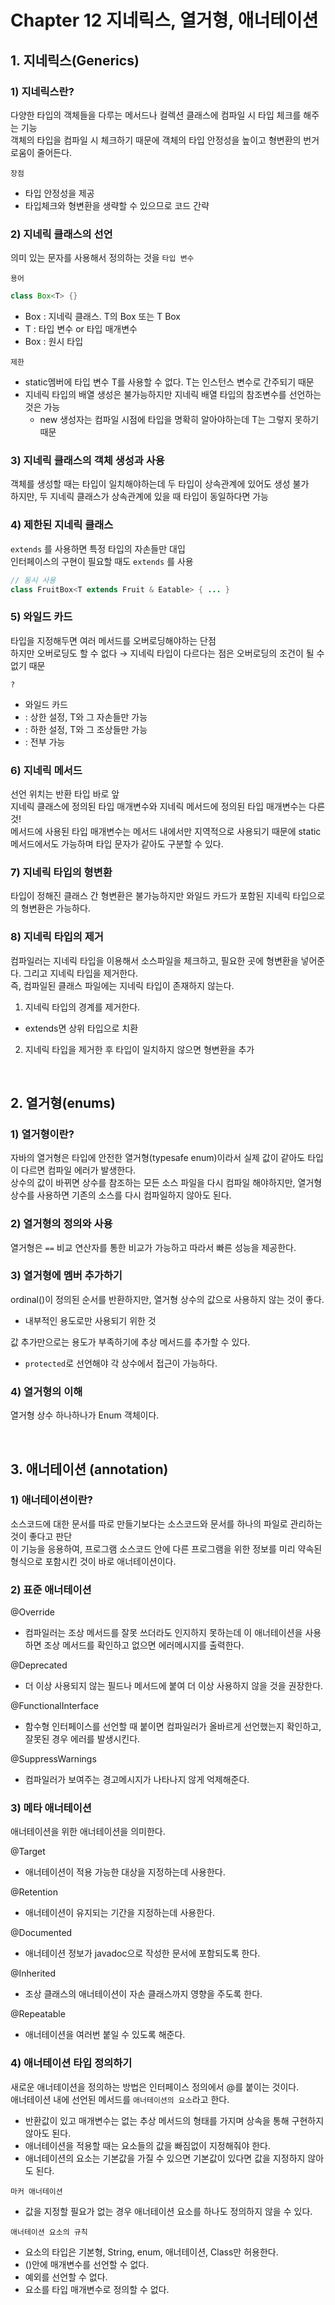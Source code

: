# Chapter 12 지네릭스, 열거형, 애너테이션

## 1. 지네릭스(Generics)

### 1) 지네릭스란?

다양한 타입의 객체들을 다루는 메서드나 컬렉션 클래스에 컴파일 시 타입 체크를 해주는 기능  
객체의 타입을 컴파일 시 체크하기 때문에 객체의 타입 안정성을 높이고 형변환의 번거로움이 줄어든다.

`장점`
- 타입 안정성을 제공
- 타입체크와 형변환을 생략할 수 있으므로 코드 간략

### 2) 지네릭 클래스의 선언

의미 있는 문자를 사용해서 정의하는 것을 `타입 변수`

`용어`
```java
class Box<T> {}
```
- Box<T> : 지네릭 클래스. T의 Box 또는 T Box
- T : 타입 변수 or 타입 매개변수
- Box : 원시 타입

`제한`
- static멤버에 타입 변수 T를 사용할 수 없다. T는 인스턴스 변수로 간주되기 때문
- 지네릭 타입의 배열 생성은 불가능하지만 지네릭 배열 타입의 참조변수를 선언하는 것은 가능
  - new 생성자는 컴파일 시점에 타입을 명확히 알아야하는데 T는 그렇지 못하기 때문

### 3) 지네릭 클래스의 객체 생성과 사용

객체를 생성할 때는 타입이 일치해야하는데 두 타입이 상속관계에 있어도 생성 불가  
하지만, 두 지네릭 클래스가 상속관계에 있을 때 타입이 동일하다면 가능

### 4) 제한된 지네릭 클래스

`extends` 를 사용하면 특정 타입의 자손들만 대입  
인터페이스의 구현이 필요할 때도 `extends` 를 사용
```java
// 동시 사용
class FruitBox<T extends Fruit & Eatable> { ... }
```

### 5) 와일드 카드

타입을 지정해두면 여러 메서드를 오버로딩해야하는 단점  
하지만 오버로딩도 할 수 없다 → 지네릭 타입이 다르다는 점은 오버로딩의 조건이 될 수 없기 때문

`?`
- 와일드 카드
- <? extends T> : 상한 설정, T와 그 자손들만 가능
- <? super T> : 하한 설정, T와 그 조상들만 가능
- <?> : 전부 가능

### 6) 지네릭 메서드

선언 위치는 반환 타입 바로 앞  
지네릭 클래스에 정의된 타입 매개변수와 지네릭 메서드에 정의된 타입 매개변수는 다른 것!  
메서드에 사용된 타입 매개변수는 메서드 내에서만 지역적으로 사용되기 때문에 static 메서드에서도 가능하며 타입 문자가 같아도 구분할 수 있다.

### 7) 지네릭 타입의 형변환

타입이 정해진 클래스 간 형변환은 불가능하지만 와일드 카드가 포함된 지네릭 타입으로의 형변환은 가능하다.

### 8) 지네릭 타입의 제거

컴파일러는 지네릭 타입을 이용해서 소스파일을 체크하고, 필요한 곳에 형변환을 넣어준다. 그리고 지네릭 타입을 제거한다.  
즉, 컴파일된 클래스 파일에는 지네릭 타입이 존재하지 않는다.
1. 지네릭 타입의 경계를 제거한다.
  - extends면 상위 타입으로 치환
2. 지네릭 타입을 제거한 후 타입이 일치하지 않으면 형변환을 추가

<br>

## 2. 열거형(enums)

### 1) 열거형이란?

자바의 열거형은 타입에 안전한 열거형(typesafe enum)이라서 실제 값이 같아도 타입이 다르면 컴파일 에러가 발생한다.  
상수의 값이 바뀌면 상수를 참조하는 모든 소스 파일을 다시 컴파일 해야하지만, 열거형 상수를 사용하면 기존의 소스를 다시 컴파일하지 않아도 된다.

### 2) 열거형의 정의와 사용

열거형은 `==` 비교 연산자를 통한 비교가 가능하고 따라서 빠른 성능을 제공한다.

### 3) 열거형에 멤버 추가하기

ordinal()이 정의된 순서를 반환하지만, 열거형 상수의 값으로 사용하지 않는 것이 좋다.
- 내부적인 용도로만 사용되기 위한 것

값 추가만으로는 용도가 부족하기에 추상 메서드를 추가할 수 있다.
- `protected`로 선언해야 각 상수에서 접근이 가능하다.

### 4) 열거형의 이해

열거형 상수 하나하나가 Enum 객체이다.

<br>

## 3. 애너테이션 (annotation)

### 1) 애너테이션이란?

소스코드에 대한 문서를 따로 만들기보다는 소스코드와 문서를 하나의 파일로 관리하는 것이 좋다고 판단  
이 기능을 응용하여, 프로그램 소스코드 안에 다른 프로그램을 위한 정보를 미리 약속된 형식으로 포함시킨 것이 바로 애너테이션이다.

### 2) 표준 애너테이션

@Override
- 컴파일러는 조상 메서드를 잘못 쓰더라도 인지하지 못하는데 이 애너테이션을 사용하면 조상 메서드를 확인하고 없으면 에러메시지를 출력한다.

@Deprecated
- 더 이상 사용되지 않는 필드나 메서드에 붙여 더 이상 사용하지 않을 것을 권장한다.

@FunctionalInterface
- 함수형 인터페이스를 선언할 때 붙이면 컴파일러가 올바르게 선언했는지 확인하고, 잘못된 경우 에러를 발생시킨다.

@SuppressWarnings
- 컴파일러가 보여주는 경고메시지가 나타나지 않게 억제해준다.

### 3) 메타 애너테이션

애너테이션을 위한 애너테이션을 의미한다.

@Target
- 애너테이션이 적용 가능한 대상을 지정하는데 사용한다.

@Retention
- 애너테이션이 유지되는 기간을 지정하는데 사용한다.

@Documented
- 애너테이션 정보가 javadoc으로 작성한 문서에 포함되도록 한다.

@Inherited
- 조상 클래스의 애너테이션이 자손 클래스까지 영향을 주도록 한다.

@Repeatable
- 애너테이션을 여러번 붙일 수 있도록 해준다.

### 4) 애너테이션 타입 정의하기

새로운 애너테이션을 정의하는 방법은 인터페이스 정의에서 @를 붙이는 것이다.  
애너테이션 내에 선언된 메서드를 `애너테이션의 요소`라고 한다.
- 반환값이 있고 매개변수는 없는 추상 메서드의 형태를 가지며 상속을 통해 구현하지 않아도 된다.
- 애너테이션을 적용할 때는 요소들의 값을 빠짐없이 지정해줘야 한다.
- 애너테이션의 요소는 기본값을 가질 수 있으면 기본값이 있다면 값을 지정하지 않아도 된다.

`마커 애너테이션`
- 값을 지정할 필요가 없는 경우 애너테이션 요소를 하나도 정의하지 않을 수 있다.

`애너테이션 요소의 규칙`
- 요소의 타입은 기본형, String, enum, 애너테이션, Class만 허용한다.
- ()안에 매개변수를 선언할 수 없다.
- 예외를 선언할 수 없다.
- 요소를 타입 매개변수로 정의할 수 없다.